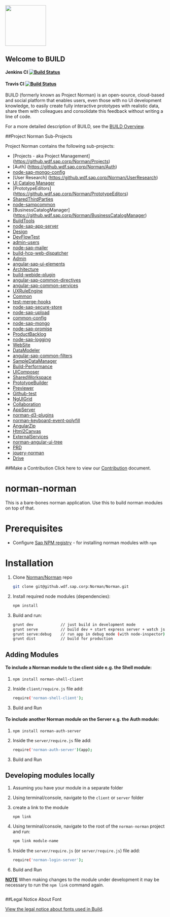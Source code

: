 <img src = "https://github.wdf.sap.corp/Norman/Norman/blob/master/docs/images/BUILD_Logo_Light.png?raw=true" height="128"> 

## Welcome to BUILD 

#### Jenkins CI [![Build Status](https://build-jenkins.wdf.sap.corp/jenkins/job/Norman-master/badge/icon)](https://build-jenkins.wdf.sap.corp/jenkins/job/Norman-master/)

#### Travis CI [![Build Status](https://travis-ci.mo.sap.corp/Norman/Norman.svg?token=L93dyaS972KHVVxxHDrQ&branch=master)](https://travis-ci.mo.sap.corp/Norman/Norman)



BUILD (formerly known as Project Norman) is an open-source, cloud-based and social platform that enables users, even those with no UI development knowledge, to easily create fully interactive prototypes with realistic data, share them with colleagues and consolidate this feedback without writing a line of code. 

For a more detailed description of BUILD, see the [BUILD Overview](https://github.wdf.sap.corp/Norman/Norman/wiki/Project-Norman-Overview).


##Project Norman Sub-Projects

Project Norman contains the following sub-projects:
+ [Projects - aka Project Management] (https://github.wdf.sap.corp/Norman/Projects)
+ [Auth] (https://github.wdf.sap.corp/Norman/Auth) 
+ [node-sap-mongo-config](https://github.wdf.sap.corp/Norman/node-sap-mongo-config)
+ [User Research] (https://github.wdf.sap.corp/Norman/UserResearch)
+ [UI Catalog Manager](https://github.wdf.sap.corp/Norman/UICatalogManager)
+ [PrototypeEditors] (https://github.wdf.sap.corp/Norman/PrototypeEditors)
+ [SharedThirdParties](https://github.wdf.sap.corp/Norman/SharedThirdParties)
+ [node-sampcommon](https://github.wdf.sap.corp/Norman)
+ [BusinessCatalogManager] (https://github.wdf.sap.corp/Norman/BusinessCatalogManager)
+ [BuildTools](https://github.wdf.sap.corp/Norman/BuildTools)
+ [node-sap-app-server](https://github.wdf.sap.corp/Norman/node-sap-app-server)
+ [Design](https://github.wdf.sap.corp/Norman/Design)
+ [DevFlowTest](https://github.wdf.sap.corp/Norman/DevFlowTest)
+ [admin-users](https://github.wdf.sap.corp/Norman/admin-users)
+ [node-sap-mailer](https://github.wdf.sap.corp/Norman/node-sap-mailer)
+ [build-hcp-web-dispatcher](https://github.wdf.sap.corp/Norman/build-hcp-web-dispatcher)
+ [Admin](https://github.wdf.sap.corp/Norman/Admin)
+ [angular-sap-ui-elements](https://github.wdf.sap.corp/Norman/angular-sap-ui-elements)
+ [Architecture](https://github.wdf.sap.corp/Norman/Architecture)
+ [build-webide-plugin](https://github.wdf.sap.corp/Norman/build-webide-plugin)
+ [angular-sap-common-directives](https://github.wdf.sap.corp/Norman/angular-sap-common-directives)
+ [angular-sap-common-services](https://github.wdf.sap.corp/Norman/angular-sap-common-services)
+ [UXRuleEngine](https://github.wdf.sap.corp/Norman/UXRuleEngine)
+ [Common](https://github.wdf.sap.corp/Norman/Common)
+ [test-merge-hooks](https://github.wdf.sap.corp/Norman/test-merge-hooks)
+ [node-sap-secure-store](https://github.wdf.sap.corp/Norman/node-sap-secure-store)
+ [node-sap-upload](https://github.wdf.sap.corp/Norman/node-sap-upload)
+ [common-config](https://github.wdf.sap.corp/Norman/common-config)
+ [node-sap-mongo](https://github.wdf.sap.corp/Norman/node-sap-mongo)
+ [node-sap-promise](https://github.wdf.sap.corp/Norman/node-sap-promise)
+ [ProductBacklog](https://github.wdf.sap.corp/Norman/ProductBacklog)
+ [node-sap-logging](https://github.wdf.sap.corp/Norman/node-sap-logging)
+ [WebSite](https://github.wdf.sap.corp/Norman/WebSite)
+ [DataModeler](https://github.wdf.sap.corp/Norman/DataModeler)
+ [angular-sap-common-filters](https://github.wdf.sap.corp/Norman/angular-sap-common-filters)
+ [SampleDataManager](https://github.wdf.sap.corp/Norman/SampleDataManager)
+ [Build-Performance](https://github.wdf.sap.corp/Norman/Build-Performance)
+ [UIComposer](https://github.wdf.sap.corp/Norman/UIComposer)
+ [SharedWorkspace](https://github.wdf.sap.corp/Norman/SharedWorkspace)
+ [PrototypeBuilder](https://github.wdf.sap.corp/Norman/PrototypeBuilder)
+ [Previewer](https://github.wdf.sap.corp/Norman/Previewer)
+ [Github-test](https://github.wdf.sap.corp/Norman/Github-test)
+ [NgUIGrid](https://github.wdf.sap.corp/Norman/NgUIGrid)
+ [Collaboration](https://github.wdf.sap.corp/Norman/Collaboration)
+ [AppServer](https://github.wdf.sap.corp/Norman/AppServer)
+ [norman-d3-plugins](https://github.wdf.sap.corp/Norman/norman-d3-plugins)
+ [norman-keyboard-event-polyfill](https://github.wdf.sap.corp/Norman/norman-keyboard-event-polyfill)
+ [AngularZip](https://github.wdf.sap.corp/Norman/AngularZip)
+ [Html2Canvas](https://github.wdf.sap.corp/Norman/Html2Canvas)
+ [ExternalServices](https://github.wdf.sap.corp/Norman/ExternalServices)
+ [norman-angular-ui-tree](https://github.wdf.sap.corp/Norman/norman-angular-ui-tree)
+ [PRD](https://github.wdf.sap.corp/Norman/PRD )
+ [jquery-norman](https://github.wdf.sap.corp/Norman/jquery-norman)
+ [Drive](https://github.wdf.sap.corp/Norman/)

##Make a Contribution
Click here to view our [Contribution](https://github.wdf.sap.corp/Norman/Norman/blob/master/Contributing.md) document.


norman-norman
===============
This is a bare-bones norman application. Use this to build norman modules on top of that.


# Prerequisites
- Configure [Sap NPM registry](https://jam4.sapjam.com/wiki/show/kvLVqwLEg5DQorc6zsGIUh) - for installing norman modules with `npm`


# Installation

1. Clone [Norman/Norman](https://github.wdf.sap.corp/Norman/Norman) repo
    ```sh
    git clone git@github.wdf.sap.corp:Norman/Norman.git
    ```

2. Install required node modules (dependencies):
    ```sh
    npm install
    ```

3. Build and run:
    ```sh
    grunt dev            // just build in development mode
    grunt serve          // build dev + start express server + watch js & less for changes
    grunt serve:debug    // run app in debug mode (with node-inspector)
    grunt dist           // build for production
    ```

## Adding Modules

#### To include a Norman module to the client side e.g. the Shell module:

1. `npm install norman-shell-client` 

2. Inside `client/require.js` file add:
    ```sh
    require('norman-shell-client');
    ```

3. Build and Run


#### To include another Norman module on the Server e.g. the Auth module:

1. `npm install norman-auth-server` 

2. Inside the `server/require.js` file add:
    ```sh
    require('norman-auth-server')(app);
    ```

3. Build and Run


## Developing modules locally

1. Assuming you have your module in a separate folder

2. Using terminal/console, navigate to the `client` or `server` folder

3. create a link to the module
    ```sh
    npm link
    ```

4. Using terminal/console, navigate to the root of the `norman-norman` project and run:
    ```sh
    npm link module-name	
    ```

5. Inside the `server/require.js` (or `server/require.js`) file add:
    ```sh
    require('norman-login-server');
    ```

6. Build and Run

**<u>NOTE</u>**  When making changes to the module under development it may be necessary to run the `npm link` command again.

<!-- Piwik Image Tracker-->
<img src="https://norman-piwik.mo.sap.corp/piwik/piwik.php?idsite=4&rec=1" style="border:0" alt="" />
<!-- End Piwik -->

##Legal Notice About Font

[View the legal notice about fonts used in Build](https://github.wdf.sap.corp/Norman/Norman/wiki/Legal-Notice-About-Fonts).
